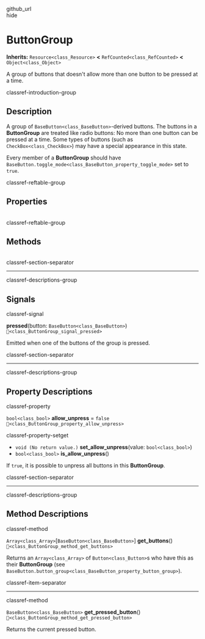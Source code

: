 github\_url  
hide

# ButtonGroup

**Inherits:** `Resource<class_Resource>` **&lt;**
`RefCounted<class_RefCounted>` **&lt;** `Object<class_Object>`

A group of buttons that doesn't allow more than one button to be pressed
at a time.

classref-introduction-group

## Description

A group of `BaseButton<class_BaseButton>`-derived buttons. The buttons
in a **ButtonGroup** are treated like radio buttons: No more than one
button can be pressed at a time. Some types of buttons (such as
`CheckBox<class_CheckBox>`) may have a special appearance in this state.

Every member of a **ButtonGroup** should have
`BaseButton.toggle_mode<class_BaseButton_property_toggle_mode>` set to
`true`.

classref-reftable-group

## Properties

<table>
<tbody>
<tr>
</tr>
<tr>
</tr>
</tbody>
</table>

classref-reftable-group

## Methods

<table>
<tbody>
<tr>
</tr>
<tr>
</tr>
</tbody>
</table>

classref-section-separator

------------------------------------------------------------------------

classref-descriptions-group

## Signals

classref-signal

**pressed**(button: `BaseButton<class_BaseButton>`)
`🔗<class_ButtonGroup_signal_pressed>`

Emitted when one of the buttons of the group is pressed.

classref-section-separator

------------------------------------------------------------------------

classref-descriptions-group

## Property Descriptions

classref-property

`bool<class_bool>` **allow\_unpress** = `false`
`🔗<class_ButtonGroup_property_allow_unpress>`

classref-property-setget

-   `void (No return value.)` **set\_allow\_unpress**(value:
    `bool<class_bool>`)
-   `bool<class_bool>` **is\_allow\_unpress**()

If `true`, it is possible to unpress all buttons in this
**ButtonGroup**.

classref-section-separator

------------------------------------------------------------------------

classref-descriptions-group

## Method Descriptions

classref-method

`Array<class_Array>`\[`BaseButton<class_BaseButton>`\]
**get\_buttons**() `🔗<class_ButtonGroup_method_get_buttons>`

Returns an `Array<class_Array>` of `Button<class_Button>`s who have this
as their **ButtonGroup** (see
`BaseButton.button_group<class_BaseButton_property_button_group>`).

classref-item-separator

------------------------------------------------------------------------

classref-method

`BaseButton<class_BaseButton>` **get\_pressed\_button**()
`🔗<class_ButtonGroup_method_get_pressed_button>`

Returns the current pressed button.
